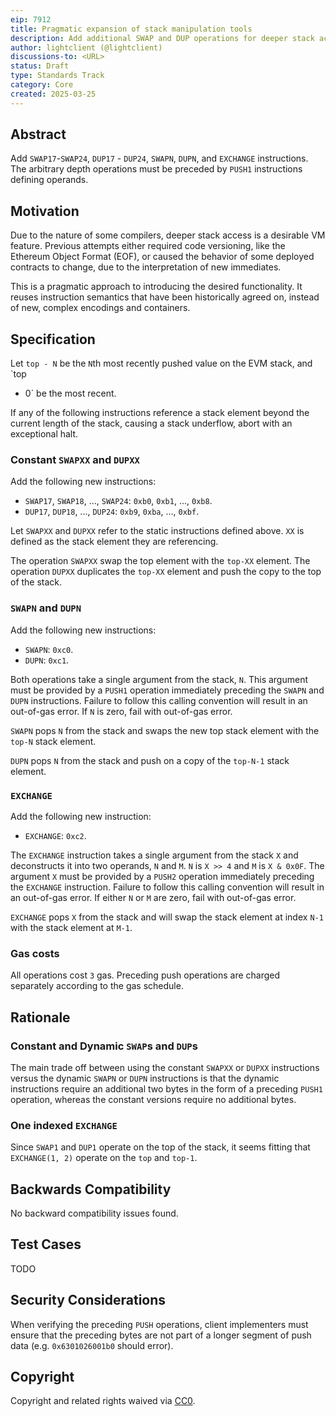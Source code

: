 ```yaml
---
eip: 7912
title: Pragmatic expansion of stack manipulation tools
description: Add additional SWAP and DUP operations for deeper stack access
author: lightclient (@lightclient)
discussions-to: <URL>
status: Draft
type: Standards Track
category: Core
created: 2025-03-25
---
```


## Abstract

Add `SWAP17`-`SWAP24`, `DUP17` - `DUP24`, `SWAPN`, `DUPN`, and `EXCHANGE`
instructions. The arbitrary depth operations must be preceded by `PUSH1`
instructions defining operands.

## Motivation

Due to the nature of some compilers, deeper stack access is a desirable VM
feature. Previous attempts either required code versioning, like the Ethereum
Object Format (EOF), or caused the behavior of some deployed contracts to
change, due to the interpretation of new immediates.

This is a pragmatic approach to introducing the desired functionality. It reuses
instruction semantics that have been historically agreed on, instead of new,
complex encodings and containers.

## Specification

Let `top - N` be the `N`th most recently pushed value on the EVM stack, and `top
- 0` be the most recent.

If any of the following instructions reference a stack element beyond the
current length of the stack, causing a stack underflow, abort with an
exceptional halt.

### Constant `SWAPXX` and `DUPXX`

Add the following new instructions:

- `SWAP17`, `SWAP18`, ..., `SWAP24`: `0xb0`, `0xb1`, ..., `0xb8`.
- `DUP17`, `DUP18`, ..., `DUP24`: `0xb9`, `0xba`, ..., `0xbf`. 

Let `SWAPXX` and `DUPXX` refer to the static instructions defined above. `XX` is
defined as the stack element they are referencing.

The operation `SWAPXX` swap the top element with the `top-XX` element. The
operation `DUPXX` duplicates the `top-XX` element and push the copy to the top
of the stack.

### `SWAPN` and `DUPN`

Add the following new instructions:

- `SWAPN`: `0xc0`.
- `DUPN`: `0xc1`.

Both operations take a single argument from the stack, `N`. This argument must
be provided by a `PUSH1` operation immediately preceding the `SWAPN` and `DUPN`
instructions. Failure to follow this calling convention will result in an
out-of-gas error. If `N` is zero, fail with out-of-gas error.

`SWAPN` pops `N` from the stack and swaps the new top stack element with the
`top-N` stack element.

`DUPN` pops `N` from the stack and push on a copy of the `top-N-1` stack element.

### `EXCHANGE`

Add the following new instruction:

- `EXCHANGE`: `0xc2`.

The `EXCHANGE` instruction takes a single argument from the stack `X` and
deconstructs it into two operands, `N` and `M`. `N` is `X >> 4` and `M` is 
`X & 0x0F`. The argument `X` must be provided by a `PUSH2` operation immediately
preceding the `EXCHANGE` instruction. Failure to follow this calling convention
will result in an out-of-gas error. If either `N` or `M` are zero, fail with
out-of-gas error.

`EXCHANGE` pops `X` from the stack and will swap the stack element at index
`N-1` with the stack element at `M-1`.

### Gas costs

All operations cost `3` gas. Preceding push operations are charged separately
according to the gas schedule.

## Rationale

### Constant and Dynamic `SWAP`s and `DUP`s

The main trade off between using the constant `SWAPXX` or `DUPXX` instructions
versus the dynamic `SWAPN` or `DUPN` instructions is that the dynamic
instructions require an additional two bytes in the form of a preceding `PUSH1`
operation, whereas the constant versions require no additional bytes. 

### One indexed `EXCHANGE`

Since `SWAP1` and `DUP1` operate on the top of the stack, it seems fitting that
`EXCHANGE(1, 2)` operate on the `top` and `top-1`.


## Backwards Compatibility


No backward compatibility issues found.

## Test Cases

TODO

## Security Considerations

When verifying the preceding `PUSH` operations, client implementers must ensure
that the preceding bytes are not part of a longer segment of push data (e.g.
`0x6301026001b0` should error).

## Copyright

Copyright and related rights waived via [CC0](../LICENSE.md).
